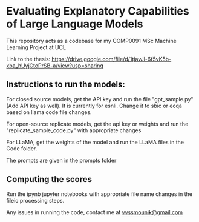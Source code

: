 # Evaluating Explanatory Capabilities of Large Language Models
This repository acts as a codebase for my COMP0091 MSc Machine Learning Project at UCL

Link to the thesis: https://drive.google.com/file/d/1tjavJl-6f5vK5b-xba_hUyjCtoPrSB-a/view?usp=sharing

## Instructions to run the models:
For closed source models, get the API key and run the file "gpt_sample.py" (Add API key as well). 
It is currently for esnli. Change it to sbic or ecqa based on llama code file changes.

For open-source replicate models, get the api key or weights and run the "replicate_sample_code.py" with appropriate changes

For LLaMA, get the weights of the model and run the LLaMA files in the Code folder.

The prompts are given in the prompts folder

## Computing the scores

Run the ipynb jupyter notebooks with appropriate file name changes in the fileio processing steps. 

Any issues in running the code, contact me at vvssmounik@gmail.com


